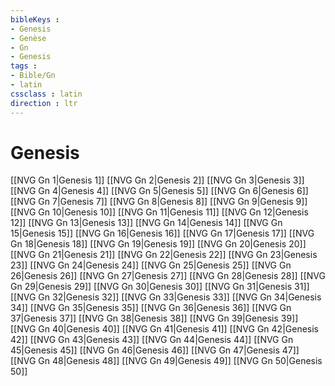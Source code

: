 ```yaml
---
bibleKeys : 
- Genesis
- Genèse
- Gn
- Genesis
tags : 
- Bible/Gn
- latin
cssclass : latin
direction : ltr
---
```


# Genesis

[[NVG Gn 1|Genesis 1]]
[[NVG Gn 2|Genesis 2]]
[[NVG Gn 3|Genesis 3]]
[[NVG Gn 4|Genesis 4]]
[[NVG Gn 5|Genesis 5]]
[[NVG Gn 6|Genesis 6]]
[[NVG Gn 7|Genesis 7]]
[[NVG Gn 8|Genesis 8]]
[[NVG Gn 9|Genesis 9]]
[[NVG Gn 10|Genesis 10]]
[[NVG Gn 11|Genesis 11]]
[[NVG Gn 12|Genesis 12]]
[[NVG Gn 13|Genesis 13]]
[[NVG Gn 14|Genesis 14]]
[[NVG Gn 15|Genesis 15]]
[[NVG Gn 16|Genesis 16]]
[[NVG Gn 17|Genesis 17]]
[[NVG Gn 18|Genesis 18]]
[[NVG Gn 19|Genesis 19]]
[[NVG Gn 20|Genesis 20]]
[[NVG Gn 21|Genesis 21]]
[[NVG Gn 22|Genesis 22]]
[[NVG Gn 23|Genesis 23]]
[[NVG Gn 24|Genesis 24]]
[[NVG Gn 25|Genesis 25]]
[[NVG Gn 26|Genesis 26]]
[[NVG Gn 27|Genesis 27]]
[[NVG Gn 28|Genesis 28]]
[[NVG Gn 29|Genesis 29]]
[[NVG Gn 30|Genesis 30]]
[[NVG Gn 31|Genesis 31]]
[[NVG Gn 32|Genesis 32]]
[[NVG Gn 33|Genesis 33]]
[[NVG Gn 34|Genesis 34]]
[[NVG Gn 35|Genesis 35]]
[[NVG Gn 36|Genesis 36]]
[[NVG Gn 37|Genesis 37]]
[[NVG Gn 38|Genesis 38]]
[[NVG Gn 39|Genesis 39]]
[[NVG Gn 40|Genesis 40]]
[[NVG Gn 41|Genesis 41]]
[[NVG Gn 42|Genesis 42]]
[[NVG Gn 43|Genesis 43]]
[[NVG Gn 44|Genesis 44]]
[[NVG Gn 45|Genesis 45]]
[[NVG Gn 46|Genesis 46]]
[[NVG Gn 47|Genesis 47]]
[[NVG Gn 48|Genesis 48]]
[[NVG Gn 49|Genesis 49]]
[[NVG Gn 50|Genesis 50]]
